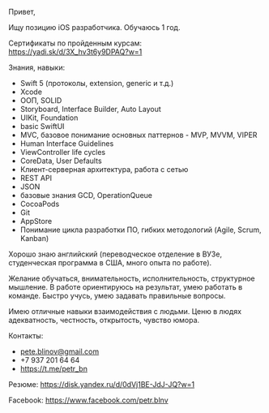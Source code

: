 Привет,

Ищу позицию iOS разработчика.
Обучаюсь 1 год.

Сертификаты по пройденным курсам: https://yadi.sk/d/3X_hv3t6y9DPAQ?w=1

Знания, навыки:

- Swift 5 (протоколы, extension, generic и т.д.)
- Xcode
- ООП, SOLID
- Storyboard, Interface Builder, Auto Layout
- UIKit, Foundation
- basic SwiftUI
- MVC, базовое понимание основных паттернов - MVP, MVVM, VIPER
- Human Interface Guidelines
- ViewController life cycles
- CoreData, User Defaults
- Клиент-серверная архитектура, работа с сетью
- REST API
- JSON
- базовые знания GCD, OperationQueue
- CocoaPods
- Git
- AppStore
- Понимание цикла разработки ПО, гибких методологий (Agile, Scrum, Kanban)


Хорошо знаю английский (переводческое отделение в ВУЗе, студенческая программа в США, много опыта по работе).

Желание обучаться, внимательность, исполнительность, структурное мышление.
В работе ориентируюсь на результат, умею работать в команде.
Быстро учусь, умею задавать правильные вопросы.

Имею отличные навыки взаимодействия с людьми.
Ценю в людях адекватность, честность, открытость, чувство юмора.

Контакты:
- pete.blinov@gmail.com
- +7 937 201 64 64
- https://t.me/petr_bn

Резюме: https://disk.yandex.ru/d/0dVj1BE-JdJ-JQ?w=1

Facebook: https://www.facebook.com/petr.blnv
